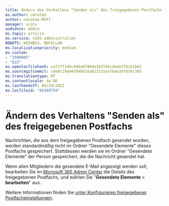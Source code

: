 ```yaml
---
title: Ändern des Verhaltens "Senden als" des freigegebenen Postfachs
ms.author: cmcatee
author: cmcatee-MSFT
manager: scotv
audience: Admin
ms.topic: article
ms.service: o365-administration
ROBOTS: NOINDEX, NOFOLLOW
ms.localizationpriority: medium
ms.custom:
- "3500003"
- "623"
ms.openlocfilehash: ca727f1dbc94ba0786da1b374bcdede376cb1b62
ms.sourcegitcommit: c4e8c29a94f840816a023131ea7b4a2bf876c305
ms.translationtype: MT
ms.contentlocale: de-DE
ms.lasthandoff: 06/29/2022
ms.locfileid: "66369759"
---
```

# <a name="changing-shared-mailbox-send-as-behavior"></a>Ändern des Verhaltens "Senden als" des freigegebenen Postfachs

Nachrichten, die aus dem freigegebenen Postfach gesendet wurden, werden standardmäßig nicht im Ordner "Gesendete Elemente" dieses Postfachs gespeichert. Stattdessen werden sie im Ordner "Gesendete Elemente" der Person gespeichert, die die Nachricht gesendet hat.
  
Wenn allen Mitgliedern die gesendete E-Mail angezeigt werden soll, bearbeiten Sie im [Microsoft 365 Admin Center](https://admin.microsoft.com/adminportal/home?ref=homepage) die Details des freigegebenen Postfachs, und wählen Sie "**Gesendete Elemente** \> **bearbeiten**" aus.
  
Weitere Informationen finden Sie [unter Konfigurieren freigegebener Postfacheinstellungen](https://docs.microsoft.com/microsoft-365/admin/email/configure-a-shared-mailbox#allow-everyone-to-see-the-sent-email-the-replies).
  